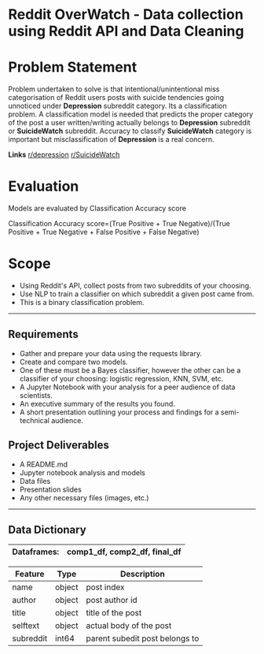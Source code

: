 # Reddit OverWatch - Data collection using Reddit API and Data Cleaning

# Problem Statement

Problem undertaken to solve is that intentional/unintentional miss categorisation of Reddit users posts with suicide tendencies going unnoticed under **Depression** subreddit category. Its a classification problem. A classification model is needed that predicts the proper category of the post a user written/writing  actually belongs to **Depression** subreddit or **SuicideWatch** subreddit. Accuracy to classify **SuicideWatch** category is important but misclassification of **Depression** is a real concern.

**Links**
[r/depression](https://www.reddit.com/r/depression/)
[r/SuicideWatch](https://www.reddit.com/r/SuicideWatch/)

# Evaluation

Models are evaluated by Classification Accuracy score

Classification Accuracy score=(True Positive + True Negative)/(True Positive + True Negative + False Positive + False Negative)

# Scope

- Using Reddit's API, collect posts from two subreddits of your choosing.
- Use NLP to train a classifier on which subreddit a given post came from.
- This is a binary classification problem.
---

## Requirements
- Gather and prepare your data using the requests library.
- Create and compare two models.
- One of these must be a Bayes classifier, however the other can be a classifier of your choosing: logistic regression, KNN, SVM, etc.
- A Jupyter Notebook with your analysis for a peer audience of data scientists.
- An executive summary of the results you found.
- A short presentation outlining your process and findings for a semi-technical audience.

## Project Deliverables

- A README.md
- Jupyter notebook analysis and models
- Data files
- Presentation slides
- Any other necessary files (images, etc.)
---

## Data Dictionary

|Dataframes:| comp1_df, comp2_df, final_df|
|---|---|

|Feature|Type|Description|
|---|---|---|
|name|object|post index|
|author|object|post author id|
|title|object|title of the post|
|selftext|object|actual body of the post|
|subreddit|int64|parent subedit post belongs to|
